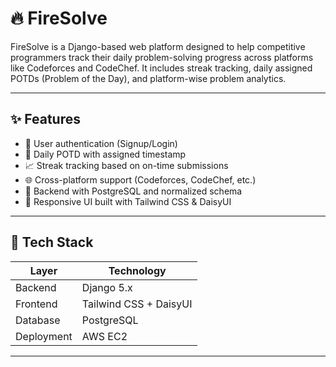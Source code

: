 # 🔥 FireSolve

FireSolve is a Django-based web platform designed to help competitive programmers track their daily problem-solving progress across platforms like Codeforces and CodeChef. It includes streak tracking, daily assigned POTDs (Problem of the Day), and platform-wise problem analytics.

---

## ✨ Features

- 🔐 User authentication (Signup/Login)
- 📅 Daily POTD with assigned timestamp
- 📈 Streak tracking based on on-time submissions
- 🌐 Cross-platform support (Codeforces, CodeChef, etc.)
- 🎯 Backend with PostgreSQL and normalized schema
- 💅 Responsive UI built with Tailwind CSS & DaisyUI

---

## 🚀 Tech Stack

| Layer        | Technology                         |
|-------------|-------------------------------------|
| Backend      | Django 5.x                          |
| Frontend     | Tailwind CSS + DaisyUI              |
| Database     | PostgreSQL                          |
| Deployment   | AWS EC2                             |
---